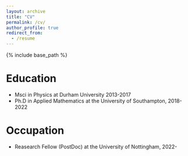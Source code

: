 ```yaml
---
layout: archive
title: "CV"
permalink: /cv/
author_profile: true
redirect_from:
  - /resume
---
```


{% include base_path %}

Education
======
* Msci in Physics at Durham University 2013-2017 
* Ph.D in Applied Mathematics at the University of Southampton, 2018-2022

Occupation
======
* Reasearch Fellow (PostDoc) at the University of Nottingham, 2022-

 


